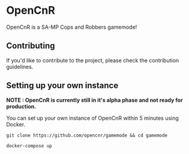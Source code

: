 # OpenCnR

OpenCnR is a SA-MP Cops and Robbers gamemode!

## Contributing

If you'd like to contribute to the project, please check the contribution guidelines.

## Setting up your own instance

**NOTE : OpenCnR is currently still in it's alpha phase and not ready for production.**

You can set up your own instance of OpenCnR within 5 minutes using Docker.

```
git clone https://github.com/opencnr/gamemode && cd gamemode
```

```
docker-compose up
```
